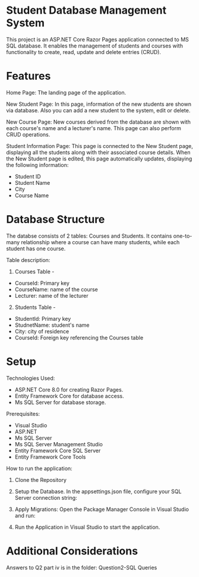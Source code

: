 # Student Database Management System
This project is an ASP.NET Core Razor Pages application connected to MS SQL database. It enables the management of students and courses with functionality to create, read, update and delete entries (CRUD).

# Features
Home Page:
The landing page of the application.

New Student Page:
In this page, information of the new students are shown via database. Also you can add a new student to the system, edit or delete. 

New Course Page:
New courses derived from the database are shown with each course's name and a lecturer's name. This page can also perform CRUD operations.

Student Information Page:
This page is connected to the New Student page, displaying all the students along with their associated course details. When the New Student page is edited, this page automatically updates, displaying the following information: 
- Student ID
- Student Name
- City
- Course Name

# Database Structure
The databse consists of 2 tables: Courses and Students. It contains one-to-many relationship where a course can have many students, while each student has one course.

Table description:
1. Courses Table -
- CourseId: Primary key
- CourseName: name of the course
- Lecturer: name of the lecturer
  
2. Students Table -
- StudentId: Primary key
- StudnetName: student's name
- City: city of residence
- CourseId: Foreign key referencing the Courses table
  
# Setup
Technologies Used:
- ASP.NET Core 8.0 for creating Razor Pages.
- Entity Framework Core for database access.
- Ms SQL Server for database storage.

Prerequisites:
- Visual Studio
- ASP.NET
- Ms SQL Server
- Ms SQL Server Management Studio
- Entity Framework Core SQL Server
- Entity Framework Core Tools

How to run the application:
1. Clone the Repository
2. Setup the Database. In the appsettings.json file, configure your SQL Server connection string:
  

3. Apply Migrations: Open the Package Manager Console in Visual Studio and run:

4. Run the Application in Visual Studio to start the application.

# Additional Considerations
Answers to Q2 part iv is in the folder: Question2-SQL Queries
